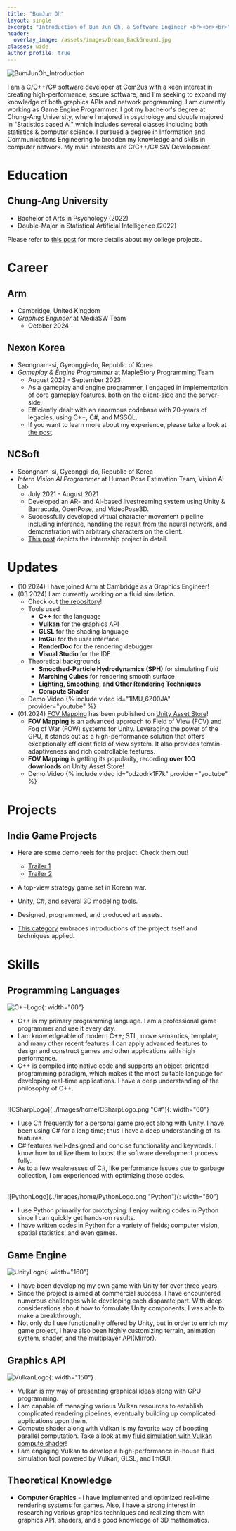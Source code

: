 ```yaml
---
title: "BumJun Oh"
layout: single
excerpt: "Introduction of Bum Jun Oh, a Software Engineer <br><br><br>"
header:
  overlay_image: /assets/images/Dream_BackGround.jpg
classes: wide
author_profile: true
---
```


![BumJunOh_Introduction](/Images/home/BumJunIntro_Small.jpg)

I am a C/C++/C# software developer at Com2us with a keen interest in creating high-performance, secure software, and I'm seeking to expand my knowledge of both graphics APIs and network programming. I am currently working as Game Engine Programmer. I got my bachelor's degree at Chung-Ang University, where I majored in psychology and double majored in "Statistics based AI" which includes several classes including both statistics & computer science. I pursued a degree in Information and Communications Engineering to broaden my knowledge and skills in computer network. My main interests are C/C++/C# SW Development.


# Education

## Chung-Ang University

* Bachelor of Arts in Psychology (2022)
* Double-Major in Statistical Artificial Intelligence (2022)

Please refer to [this post](/professionalprojects/CollegeProjects) for more details about my college projects.

# Career

## **Arm**

* Cambridge, United Kingdom
* *Graphics Engineer* at MediaSW Team
  * October 2024 -

## **Nexon Korea**
* Seongnam-si, Gyeonggi-do, Republic of Korea
* *Gameplay & Engine Programmer* at MapleStory Programming Team
  * August 2022 - September 2023
  * As a gameplay and engine programmer, I engaged in implementation of core gameplay features, both on the client-side and the server-side.
  * Efficiently dealt with an enormous codebase with 20-years of legacies, using C++, C#, and MSSQL.
  * If you want to learn more about my experience, please take a look at [the post](/professionalprojects/NexonKorea/).

## **NCSoft**
* Seongnam-si, Gyeonggi-do, Republic of Korea
* *Intern Vision AI Programmer* at Human Pose Estimation Team, Vision AI Lab
  * July 2021 - August 2021
  * Developed an AR- and AI-based livestreaming system using Unity & Barracuda, OpenPose, and VideoPose3D.
  * Successfully developed virtual character movement pipeline including inference, handling the result from the neural network, and demonstration with arbitrary characters on the client.
  * [This post](/professionalprojects/Internship/) depicts the internship project in detail.


# Updates

- (10.2024) I have joined Arm at Cambridge as a Graphics Engineer!
- (03.2024) I am currently working on a fluid simulation.
  - Check out [the repository](https://github.com/StupaSoft/FluidSimulation)!
  - Tools used
    - **C++** for the language
    - **Vulkan** for the graphics API
    - **GLSL** for the shading language
    - **ImGui** for the user interface
    - **RenderDoc** for the rendering debugger
    - **Visual Studio** for the IDE
  - Theoretical backgrounds
    - **Smoothed-Particle Hydrodynamics (SPH)** for simulating fluid
    - **Marching Cubes** for rendering smooth surface
    - **Lighting, Smoothing, and Other Rendering Techniques**
    - **Compute Shader**
  - Demo Video
    {% include video id="1lMU_6Z00JA" provider="youtube" %}
- (01.2024) [FOV Mapping](/personalprojects/FOVMapping1) has been published on [Unity Asset Store](https://assetstore.unity.com/packages/tools/particles-effects/fog-of-war-field-of-view-269976)!
  - **FOV Mapping** is an advanced approach to Field of View (FOV) and Fog of War (FOW) systems for Unity. Leveraging the power of the GPU, it stands out as a high-performance solution that offers exceptionally efficient field of view system. It also provides terrain-adaptiveness and rich controllable features.
  - **FOV Mapping** is getting its popularity, recording **over 100 downloads** on Unity Asset Store!
  - Demo Video
    {% include video id="odzodrk1F7k" provider="youtube" %}



# Projects

## Indie Game Projects
* Here are some demo reels for the project. Check them out!
  * [Trailer 1](https://www.youtube.com/watch?v=zgcS1foEgOA)
  * [Trailer 2](https://www.youtube.com/watch?v=b9b-6MzOAi0)

* A top-view strategy game set in Korean war.
* Unity, C#, and several 3D modeling tools.
* Designed, programmed, and produced art assets.
* [This category](/personalprojects/) embraces introductions of the project itself and techniques applied.

# Skills
## Programming Languages    
![C++Logo](../Images/home/C++Logo.png "C++"){: width="60"}  
* C++ is my primary programming language. I am a professional game programmer and use it every day.
* I am knowledgeable of modern C++; STL, move semantics, template, and many other recent features. I can apply advanced features to design and construct games and other applications with high performance.
* C++ is compiled into native code and supports an object-oriented programming paradigm, which makes it the most suitable language for developing real-time applications. I have a deep understanding of the philosophy of C++.

<br />
![CSharpLogo](../Images/home/CSharpLogo.png "C#"){: width="60"}  

* I use C# frequently for a personal game project along with Unity. I have been using C# for a long time; thus I have a deep understanding of its features.
* C# features well-designed and concise functionality and keywords. I know how to utilize them to boost the software development process fully.  
* As to a few weaknesses of C#, like performance issues due to garbage collection, I am experienced with optimizing those codes.

<br />
![PythonLogo](../Images/home/PythonLogo.png "Python"){: width="60"}

* I use Python primarily for prototyping. I enjoy writing codes in Python since I can quickly get hands-on results.
* I have written codes in Python for a variety of fields; computer vision, spatial statistics, and even games.

## Game Engine
![UnityLogo](../Images/home/UnityLogo.png "Unity"){: width="160"}
* I have been developing my own game with Unity for over three years. 
* Since the project is aimed at commercial success, I have encountered numerous challenges while developing each disparate part. With deep considerations about how to formulate Unity components, I was able to make a breakthrough.
* Not only do I use functionality offered by Unity, but in order to enrich my game project, I have also been highly customizing terrain, animation system, shader, and the multiplayer API(Mirror).

## Graphics API
![VulkanLogo](../Images/home/VulkanLogo.png "Vulkan"){: width="150"}
* Vulkan is my way of presenting graphical ideas along with GPU programming.
* I am capable of managing various Vulkan resources to establish complicated rendering pipelines, eventually building up complicated applications upon them.
* Compute shader along with Vulkan is my favorite way of boosting parallel computation. Take a look at my [fluid simulation with Vulkan compute shader](https://youtu.be/SPOenCZRLrk)!
* I am engaging Vulkan to develop a high-performance in-house fluid simulation tool powered by Vulkan, GLSL, and ImGUI.

## Theoretical Knowledge
* **Computer Graphics** - I have implemented and optimized real-time rendering systems for games. Also, I have a strong interest in researching various graphics techniques and realizing them with graphics API, shaders, and a good knowledge of 3D mathematics.
